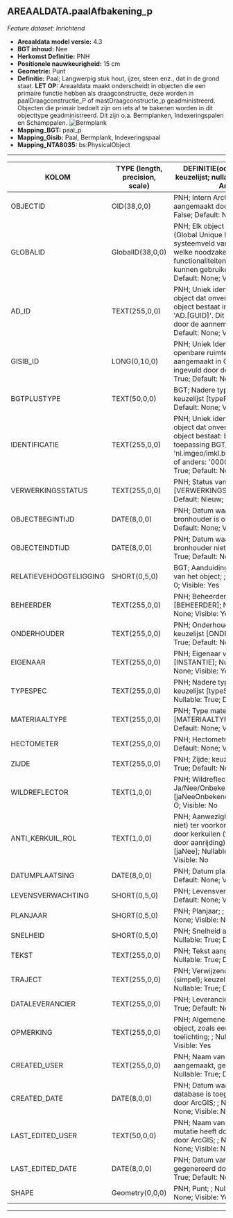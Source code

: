 ## AREAALDATA.paalAfbakening_p

*Feature dataset: Inrichtend*


* __Areaaldata model versie:__ 4.3
* __BGT inhoud:__ Nee
* __Herkomst Definitie:__ PNH
* __Positionele nauwkeurigheid:__ 15 cm
* __Geometrie:__ Punt
* __Definitie:__ Paal; Langwerpig stuk hout, ijzer, steen enz., dat in de grond staat. __LET OP:__ Areaaldata maakt onderscheidt in objecten die een primaire functie hebben als draagconstructie, deze worden in paalDraagconstructie_P of mastDraagconstructie_p geadministreerd. Objecten die primair bedoelt zijn om iets af te bakenen worden in dit objecttype geadministreerd. Dit zijn o.a. Bermplanken, Indexeringspalen en Schamppalen. ![Bermplank](c:\git\bu_geodata_beheer_43d4\gereedschap\documentatie\areaaldata_datamodel\4.3d4\Objectbladen\06_Meubilair\bermplank.png)
* __Mapping_BGT:__ paal_p
* __Mapping_Gisib:__ Paal, Bermplank, Indexeringspaal
* __Mapping_NTA8035:__ bs:PhysicalObject

***

|__KOLOM__                             |__TYPE (length, precision, scale)__          	          |__DEFINITIE__(oorsprong; beschrijving; keuzelijst; nullable; default; zichtbaar in Areaalviewer)|
|------                            	 |----          	      |-----    |
|OBJECTID                            |OID(38,0,0)             |PNH; Intern ArcGIS Identificatienummer, aangemaakt door ArcGIS; ; Nullable: False; Default: None; Visible: Yes|
|GLOBALID                            |GlobalID(38,0,0)        |PNH; Elk object heeft een unieke GlobalID (Global Unique Identifier). Dit is een systeemveld van de ArcGIS software welke noodzakelijk is om een aantal functionaliteiten binnen deze software te kunnen gebruiken; ; Nullable: False; Default: None; Visible: Yes|
|AD_ID                               |TEXT(255,0,0)           |PNH; Uniek identificatienummer voor het object dat onveranderlijk is zolang het object bestaat in Areaaldata: in format 'AD.[GUID]'. Dit moet worden ingevuld door de aannemer; ; Nullable: False; Default: None; Visible: Yes|
|GISIB_ID                            |LONG(0,10,0)            |PNH; Uniek Identificatienummer beheer openbare ruimte (GISIB), wordt aangemaakt in GISIB en mag niet worden ingevuld door de aannemer; ; Nullable: True; Default: None; Visible: No|
|BGTPLUSTYPE                         |TEXT(50,0,0)            |BGT; Nadere type omschrijving in de BGT; keuzelijst [typePAL]; Nullable: False; Default: None; Visible: No|
|IDENTIFICATIE                       |TEXT(255,0,0)           |PNH; Uniek identificatienummer voor het object dat onveranderlijk is zolang het object bestaat: bevat indien van toepassing BGT/IMKL ID in format 'nl.imgeo/imkl.bronhouderscode.LokaalID' of anders: '00000'.LokaalID; ; Nullable: True; Default: None; Visible: No|
|VERWERKINGSSTATUS                   |TEXT(255,0,0)           |PNH; Status van de gegevens; keuzelijst [VERWERKINGSSTATUS]; Nullable: False; Default: Nieuw; Visible: Yes|
|OBJECTBEGINTIJD                     |DATE(8,0,0)             |PNH; Datum waarop het object bij de bronhouder is ontstaan; ; Nullable: True; Default: None; Visible: Yes|
|OBJECTEINDTIJD                      |DATE(8,0,0)             |PNH; Datum waarop het object bij de bronhouder niet meer geldig is; ; Nullable: True; Default: None; Visible: Yes|
|RELATIEVEHOOGTELIGGING              |SHORT(0,5,0)            |BGT; Aanduiding voor de relatieve hoogte van het object; ; Nullable: False; Default: 0; Visible: Yes|
|BEHEERDER                           |TEXT(255,0,0)           |PNH; Beheerder van het object; keuzelijst [BEHEERDER]; Nullable: True; Default: None; Visible: Yes|
|ONDERHOUDER                         |TEXT(255,0,0)           |PNH; Onderhouder van het object; keuzelijst [ONDERHOUDER]; Nullable: True; Default: None; Visible: Yes|
|EIGENAAR                            |TEXT(255,0,0)           |PNH; Eigenaar van het object; keuzelijst [INSTANTIE]; Nullable: True; Default: None; Visible: Yes|
|TYPESPEC                            |TEXT(255,0,0)           |PNH; Nadere typering van het object; keuzelijst [typeSpecPALAfbakening]; Nullable: True; Default: None; Visible: Yes|
|MATERIAALTYPE                       |TEXT(255,0,0)           |PNH; Type materiaal; keuzelijst [MATERIAALTYPE]; Nullable: True; Default: None; Visible: Yes|
|HECTOMETER                          |TEXT(255,0,0)           |PNH; Hectometrering; ; Nullable: True; Default: None; Visible: Yes|
|ZIJDE                               |TEXT(255,0,0)           |PNH; Zijde; keuzelijst [ZIJDE]; Nullable: True; Default: None; Visible: No|
|WILDREFLECTOR                       |TEXT(1,0,0)             |PNH; Wildreflector aanwezig, Ja/Nee/Onbekend; keuzelijst [jaNeeOnbekend]; Nullable: True; Default: O; Visible: No|
|ANTI_KERKUIL_ROL                    |TEXT(1,0,0)             |PNH; Aanwezigheid van een roller (al dan niet) ter voorkoming gebruik als zitplaats door kerkuilen (ter voorkoming van sterfte door aanrijding): Ja/Nee;	 keuzelijst [jaNee];	 Nullable: False;	 Default: N;	 Visible: No|	
|DATUMPLAATSING                      |DATE(8,0,0)             |PNH; Datum plaatsing; ; Nullable: True; Default: None; Visible: No|
|LEVENSVERWACHTING                   |SHORT(0,5,0)            |PNH; Levensverwachting; ; Nullable: True; Default: None; Visible: No|
|PLANJAAR                            |SHORT(0,5,0)            |PNH; Planjaar; ; Nullable: True; Default: None; Visible: No|
|SNELHEID                            |SHORT(0,5,0)            |PNH; Snelheid aangegeven op het bord; ; Nullable: True; Default: None; Visible: No|
|TEKST                               |TEXT(255,0,0)           |PNH; Tekst aangegeven op het bord; ; Nullable: True; Default: None; Visible: Yes|
|TRAJECT                             |TEXT(255,0,0)           |PNH; Verwijzende sleutel naar traject_v (simpel); keuzelijst [TRAJECT_NAAM]; Nullable: True; Default: None; Visible: Yes|
|DATALEVERANCIER                     |TEXT(255,0,0)           |PNH; Leverancier van de data; ; Nullable: True; Default: None; Visible: No|
|OPMERKING                           |TEXT(255,0,0)           |PNH; Algemene opmerking voor het object, zoals een omschrijving of toelichting; ; Nullable: True; Default: None; Visible: Yes|
|CREATED_USER                        |TEXT(255,0,0)           |PNH; Naam van gebruiker die de rij heeft aangemaakt, gegenereerd door ArcGIS; ; Nullable: True; Default: None; Visible: No|
|CREATED_DATE                        |DATE(8,0,0)             |PNH; Datum waarop de rij aan de database is toegevoegd, gegenereerd door ArcGIS; ; Nullable: True; Default: None; Visible: No|
|LAST_EDITED_USER                    |TEXT(50,0,0)            |PNH; Naam van gebruiker die de laatste mutatie heeft doorgevoerd, gegenereerd door ArcGIS; ; Nullable: True; Default: None; Visible: No|
|LAST_EDITED_DATE                    |DATE(8,0,0)             |PNH; Datum van de laatste mutatie, gegenereerd door ArcGIS; ; Nullable: True; Default: None; Visible: No|
|SHAPE                               |Geometry(0,0,0)         |PNH; Punt; ; Nullable: False; Default: None; Visible: Yes|



***
